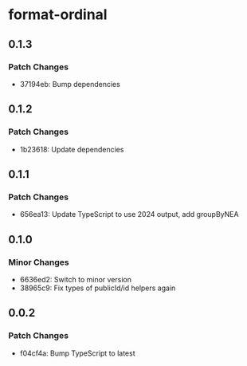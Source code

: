 # format-ordinal

## 0.1.3

### Patch Changes

- 37194eb: Bump dependencies

## 0.1.2

### Patch Changes

- 1b23618: Update dependencies

## 0.1.1

### Patch Changes

- 656ea13: Update TypeScript to use 2024 output, add groupByNEA

## 0.1.0

### Minor Changes

- 6636ed2: Switch to minor version
- 38965c9: Fix types of publicId/id helpers again

## 0.0.2

### Patch Changes

- f04cf4a: Bump TypeScript to latest

